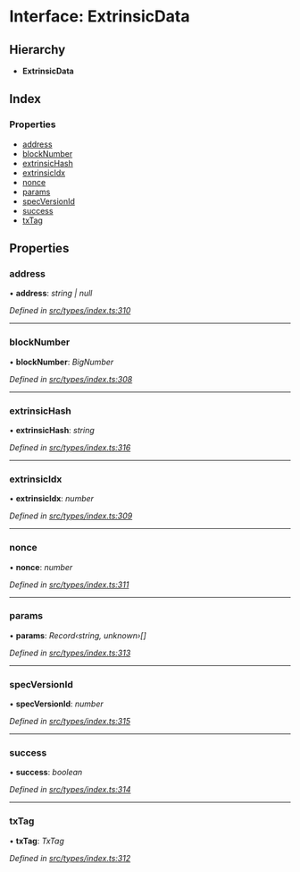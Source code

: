 # Interface: ExtrinsicData

## Hierarchy

* **ExtrinsicData**

## Index

### Properties

* [address](extrinsicdata.md#address)
* [blockNumber](extrinsicdata.md#blocknumber)
* [extrinsicHash](extrinsicdata.md#extrinsichash)
* [extrinsicIdx](extrinsicdata.md#extrinsicidx)
* [nonce](extrinsicdata.md#nonce)
* [params](extrinsicdata.md#params)
* [specVersionId](extrinsicdata.md#specversionid)
* [success](extrinsicdata.md#success)
* [txTag](extrinsicdata.md#txtag)

## Properties

###  address

• **address**: *string | null*

*Defined in [src/types/index.ts:310](https://github.com/PolymathNetwork/polymesh-sdk/blob/7362b318/src/types/index.ts#L310)*

___

###  blockNumber

• **blockNumber**: *BigNumber*

*Defined in [src/types/index.ts:308](https://github.com/PolymathNetwork/polymesh-sdk/blob/7362b318/src/types/index.ts#L308)*

___

###  extrinsicHash

• **extrinsicHash**: *string*

*Defined in [src/types/index.ts:316](https://github.com/PolymathNetwork/polymesh-sdk/blob/7362b318/src/types/index.ts#L316)*

___

###  extrinsicIdx

• **extrinsicIdx**: *number*

*Defined in [src/types/index.ts:309](https://github.com/PolymathNetwork/polymesh-sdk/blob/7362b318/src/types/index.ts#L309)*

___

###  nonce

• **nonce**: *number*

*Defined in [src/types/index.ts:311](https://github.com/PolymathNetwork/polymesh-sdk/blob/7362b318/src/types/index.ts#L311)*

___

###  params

• **params**: *Record‹string, unknown›[]*

*Defined in [src/types/index.ts:313](https://github.com/PolymathNetwork/polymesh-sdk/blob/7362b318/src/types/index.ts#L313)*

___

###  specVersionId

• **specVersionId**: *number*

*Defined in [src/types/index.ts:315](https://github.com/PolymathNetwork/polymesh-sdk/blob/7362b318/src/types/index.ts#L315)*

___

###  success

• **success**: *boolean*

*Defined in [src/types/index.ts:314](https://github.com/PolymathNetwork/polymesh-sdk/blob/7362b318/src/types/index.ts#L314)*

___

###  txTag

• **txTag**: *TxTag*

*Defined in [src/types/index.ts:312](https://github.com/PolymathNetwork/polymesh-sdk/blob/7362b318/src/types/index.ts#L312)*

